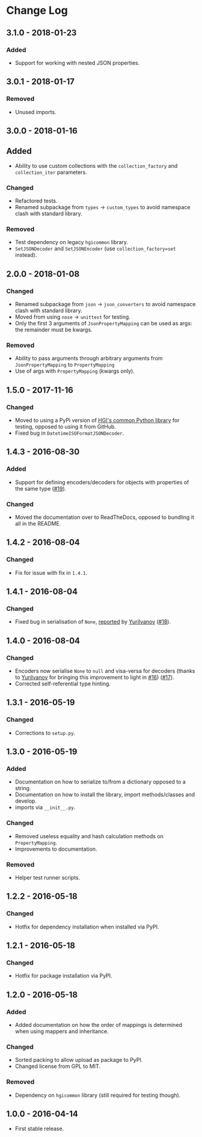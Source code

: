 # Change Log
## 3.1.0 - 2018-01-23
### Added
- Support for working with nested JSON properties.

## 3.0.1 - 2018-01-17
### Removed
- Unused imports. 


## 3.0.0 - 2018-01-16
## Added
- Ability to use custom collections with the `collection_factory` and `collection_iter` parameters.

### Changed
- Refactored tests.
- Renamed subpackage from `types` -> `custom_types` to avoid namespace clash with standard library. 

### Removed
- Test dependency on legacy `hgicommon` library.
- `SetJSONDecoder` and `SetJSONEncoder` (use `collection_factory=set` instead).


## 2.0.0 - 2018-01-08
### Changed
- Renamed subpackage from `json` -> `json_converters` to avoid namespace clash with standard library.
- Moved from using `nose` -> `unittest` for testing.
- Only the first 3 arguments of `JsonPropertyMapping` can be used as args: the remainder must be kwargs.

### Removed
- Ability to pass arguments through arbitrary arguments from `JsonPropertyMapping` to `PropertyMapping`
- Use of args with `PropertyMapping` (kwargs only).


## 1.5.0 - 2017-11-16 
### Changed
- Moved to using a PyPi version of 
[HGI's common Python library](https://github.com/wtsi-hgi/python-common) for 
testing, opposed to using it from GitHub.
- Fixed bug in `DatetimeISOFormatJSONDecoder`.


## 1.4.3 - 2016-08-30
### Added
- Support for defining encoders/decoders for objects with properties of the same type 
([#19](https://github.com/wtsi-hgi/python-json/issues/19)).

### Changed
- Moved the documentation over to ReadTheDocs, opposed to bundling it all in the README.


## 1.4.2 - 2016-08-04
### Changed
- Fix for issue with fix in `1.4.1`.


## 1.4.1 - 2016-08-04
### Changed
- Fixed bug in serialisation of `None`, 
[reported](https://github.com/wtsi-hgi/python-json/issues/16#issuecomment-237527405) by 
[YuriIvanov](https://github.com/YuriIvanov) ([#18](https://github.com/wtsi-hgi/python-json/issues/18)).


## 1.4.0 - 2016-08-04
### Changed
- Encoders now serialise `None` to `null` and visa-versa for decoders (thanks to 
[YuriIvanov](https://github.com/YuriIvanov) for bringing this improvement to light in 
[#16](https://github.com/wtsi-hgi/python-json/issues/16)) ([#17](https://github.com/wtsi-hgi/python-json/issues/17)).
- Corrected self-referential type hinting. 


## 1.3.1 - 2016-05-19
### Changed
- Corrections to `setup.py`.


## 1.3.0 - 2016-05-19
### Added
- Documentation on how to serialize to/from a dictionary opposed to a string.
- Documentation on how to install the library, import methods/classes and develop.
- imports via `__init__.py`.

### Changed
- Removed useless equality and hash calculation methods on `PropertyMapping`.
- Improvements to documentation.

### Removed
- Helper test runner scripts.


## 1.2.2 - 2016-05-18
### Changed
- Hotfix for dependency installation when installed via PyPI.


## 1.2.1 - 2016-05-18
### Changed
- Hotfix for package installation via PyPI.


## 1.2.0 - 2016-05-18
### Added
- Added documentation on how the order of mappings is determined when using mappers and inheritance.

### Changed
- Sorted packing to allow upload as package to PyPI.
- Changed license from GPL to MIT.

### Removed
- Dependency on `hgicommon` library (still required for testing though).

## 1.0.0 - 2016-04-14
- First stable release.

